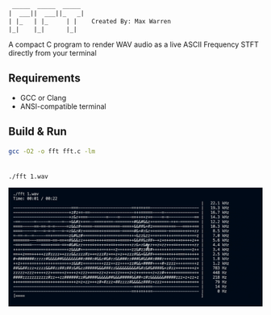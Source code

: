 ```
 _____  _____  _____ 
|  ___||  ___||_   _|
| |_   | |_     | |    Created By: Max Warren
|_|    |_|      |_|
```

A compact C program to render WAV audio as a live ASCII Frequency STFT directly from your terminal

## Requirements
- GCC or Clang
- ANSI-compatible terminal

## Build & Run
```bash
gcc -O2 -o fft fft.c -lm


./fft 1.wav
```

![Demo Video](docs/demo.gif)